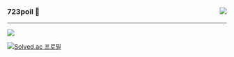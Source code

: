 

<div align="center">

  <img align="right" src="https://github-readme-stats.vercel.app/api/top-langs/?username=723poil&layout=compact"></img>

  <div align="left">
  
  ### 723poil 🎃
    
  ---
    
  <a href="https://velog.io/@723poil"><img src="https://img.shields.io/badge/723poil.log-20C997?style=flat-square&logo=velog&logoColor=white"/></a> 

  [![Solved.ac 프로필](http://mazassumnida.wtf/api/mini/generate_badge?boj=leetkdguq73)](https://solved.ac/leetkdguq73)
  
  </div>

</div>
